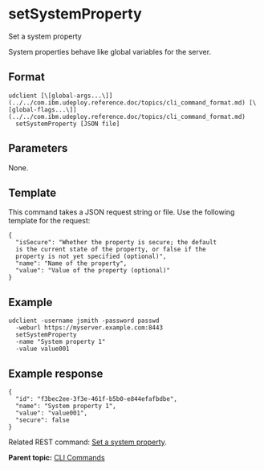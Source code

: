 # setSystemProperty

Set a system property

System properties behave like global variables for the server.

## Format

```
udclient [\[global-args...\]](../../com.ibm.udeploy.reference.doc/topics/cli_command_format.md) [\[global-flags...\]](../../com.ibm.udeploy.reference.doc/topics/cli_command_format.md)
  setSystemProperty [JSON file]
```

## Parameters

None.

## Template

This command takes a JSON request string or file. Use the following template for the request:

```
{
  "isSecure": "Whether the property is secure; the default 
  is the current state of the property, or false if the 
  property is not yet specified (optional)",
  "name": "Name of the property",
  "value": "Value of the property (optional)"
}

```

## Example

```
udclient -username jsmith -password passwd 
  -weburl https://myserver.example.com:8443
  setSystemProperty
  -name "System property 1"
  -value value001
```

## Example response

```
{
  "id": "f3bec2ee-3f3e-461f-b5b0-e844efafbdbe",
  "name": "System property 1",
  "value": "value001",
  "secure": false
}
```

Related REST command: [Set a system property](rest_cli_systemconfiguration_propvalue_put.md).

**Parent topic:** [CLI Commands](../../com.ibm.udeploy.reference.doc/topics/cli_commands.md)

